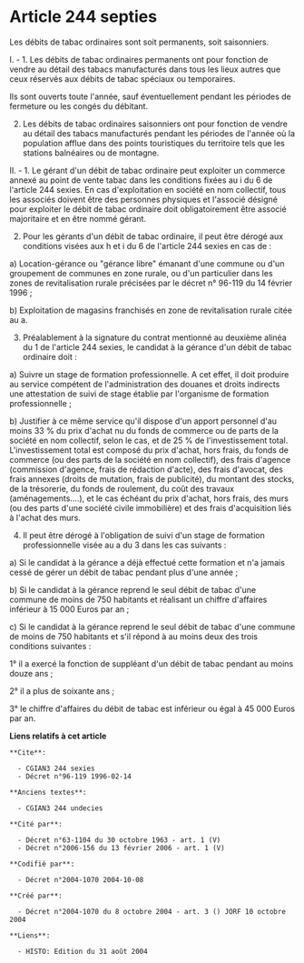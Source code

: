 # Article 244 septies

Les débits de tabac ordinaires sont soit permanents, soit saisonniers.

I. - 1. Les débits de tabac ordinaires permanents ont pour fonction de vendre au détail des tabacs manufacturés dans tous les
lieux autres que ceux réservés aux débits de tabac spéciaux ou temporaires.

Ils sont ouverts toute l'année, sauf éventuellement pendant les périodes de fermeture ou les congés du débitant.

2. Les débits de tabac ordinaires saisonniers ont pour fonction de vendre au détail des tabacs manufacturés pendant les
périodes de l'année où la population afflue dans des points touristiques du territoire tels que les stations balnéaires ou de
montagne.

II. - 1. Le gérant d'un débit de tabac ordinaire peut exploiter un commerce annexé au point de vente tabac dans les
conditions fixées au i du 6 de l'article 244 sexies. En cas d'exploitation en société en nom collectif, tous les associés
doivent être des personnes physiques et l'associé désigné pour exploiter le débit de tabac ordinaire doit obligatoirement
être associé majoritaire et en être nommé gérant.

2. Pour les gérants d'un débit de tabac ordinaire, il peut être dérogé aux conditions visées aux h et i du 6 de l'article 244
sexies en cas de :

a) Location-gérance ou "gérance libre" émanant d'une commune ou d'un groupement de communes en zone rurale, ou d'un
particulier dans les zones de revitalisation rurale précisées par le décret n° 96-119 du 14 février 1996 ;

b) Exploitation de magasins franchisés en zone de revitalisation rurale citée au a.

3. Préalablement à la signature du contrat mentionné au deuxième alinéa du 1 de l'article 244 sexies, le candidat à la
gérance d'un débit de tabac ordinaire doit :

a) Suivre un stage de formation professionnelle. A cet effet, il doit produire au service compétent de l'administration des
douanes et droits indirects une attestation de suivi de stage établie par l'organisme de formation professionnelle ;

b) Justifier à ce même service qu'il dispose d'un apport personnel d'au moins 33 % du prix d'achat nu du fonds de commerce ou
de parts de la société en nom collectif, selon le cas, et de 25 % de l'investissement total. L'investissement total est
composé du prix d'achat, hors frais, du fonds de commerce (ou des parts de la société en nom collectif), des frais d'agence
(commission d'agence, frais de rédaction d'acte), des frais d'avocat, des frais annexes (droits de mutation, frais de
publicité), du montant des stocks, de la trésorerie, du fonds de roulement, du coût des travaux (aménagements....), et le cas
échéant du prix d'achat, hors frais, des murs (ou des parts d'une société civile immobilière) et des frais d'acquisition liés
à l'achat des murs.

4. Il peut être dérogé à l'obligation de suivi d'un stage de formation professionnelle visée au a du 3 dans les cas
suivants :

a) Si le candidat à la gérance a déjà effectué cette formation et n'a jamais cessé de gérer un débit de tabac pendant plus
d'une année ;

b) Si le candidat à la gérance reprend le seul débit de tabac d'une commune de moins de 750 habitants et réalisant un chiffre
d'affaires inférieur à 15 000 Euros par an ;

c) Si le candidat à la gérance reprend le seul débit de tabac d'une commune de moins de 750 habitants et s'il répond à au
moins deux des trois conditions suivantes :

1° il a exercé la fonction de suppléant d'un débit de tabac pendant au moins douze ans ;

2° il a plus de soixante ans ;

3° le chiffre d'affaires du débit de tabac est inférieur ou égal à 45 000 Euros par an.

**Liens relatifs à cet article**

	**Cite**:

	  - CGIAN3 244 sexies
	  - Décret n°96-119 1996-02-14

	**Anciens textes**:

	  - CGIAN3 244 undecies

	**Cité par**:

	  - Décret n°63-1104 du 30 octobre 1963 - art. 1 (V)
	  - Décret n°2006-156 du 13 février 2006 - art. 1 (V)

	**Codifié par**:

	  - Décret n°2004-1070 2004-10-08

	**Créé par**:

	  - Décret n°2004-1070 du 8 octobre 2004 - art. 3 () JORF 10 octobre 2004

	**Liens**:

	  - HISTO: Edition du 31 août 2004
